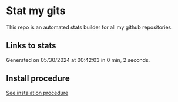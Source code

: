 # Stat my gits

This repo is an automated stats builder for all my github repositories.

## Links to stats


Generated on 05/30/2024 at 00:42:03 in 0 min, 2 seconds.

## Install procedure

[See instalation procedure](./src/install.md)
